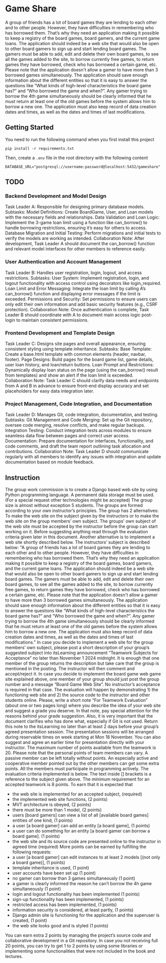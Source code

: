 # Game Share
A group of friends has a lot of board games they are lending to each other and to other people. However, they have difficulties in remembering who has borrowed them. That’s why they need an application making it possible to keep a registry of the board games, board gamers, and the current game loans. The application should indeed be a web site that would also be open to other board gamers to sign up and start lending board games. The gamers must be able to add, edit and delete their own board games, to see all the games added to the site, to borrow currently free games, to return games they have borrowed, check who has borrowed a certain game, etc. Please note that the application doesn't allow a gamer to have more than 3 borrowed games simultaneously. The application should save enough information about the different entities so that it is easy to answer the questions like “What kinds of high-level characteristics the board game has?” and “Who borrowed the game and when?”. Any gamer trying to borrow the 4th game simultaneously should be clearly informed that he must return at least one of the old games before the system allows him to borrow a new one. The application must also keep record of data creation dates and times, as well as the dates and times of last modifications.

## Getting Started
You need to run the following command when you first install this project
```shell
pip install -r requirements.txt
```
Then, create a `.env` file in the root directory with the following content
```shell
DATABASE_URL="postgresql://username:password@localhost:5432/gameshare"
```

## TODO

### ⁠Backend Development and Model Design
Task Leader A: Responsible for designing primary database models.
Subtasks:
Model Definitions: Create BoardGame, User, and Loan models with the necessary fields and relationships.
Data Validation and Loan Logic: Implement the 3-game loan limit using a function like can_borrow() to handle borrowing restrictions, ensuring it’s easy for others to access.
Database Migration and Initial Testing: Perform migrations and initial tests to verify the models are working as intended.
Collaboration Note: After development, Task Leader A should document the can_borrow() function and relevant model interfaces for other members to reference easily.

### ⁠⁠User Authentication and Account Management
Task Leader B: Handles user registration, login, logout, and access restrictions.
Subtasks:
User System: Implement registration, login, and logout functionality with access control using decorators like login_required.
Loan Limit and Error Messaging: Integrate the loan limit by calling A’s can_borrow() function and displaying error messages if the limit is exceeded.
Permissions and Security: Set permissions to ensure users can only edit their own information and add basic security features (e.g., CSRF protection).
Collaboration Note: Once authentication is complete, Task Leader B should coordinate with A to document main access logic post-login to maintain consistent permissions.

### ⁠Frontend Development and Template Design
Task Leader C: Designs site pages and overall appearance, ensuring consistent styling using template inheritance.
Subtasks:
Base Template: Create a base.html template with common elements (header, navbar, footer).
Page Designs: Build pages for the board game list, game details, user loan history, and loan/return buttons.
Loan Prompt and Restrictions: Dynamically display loan status on the page (using the can_borrow() result from templates) and show an alert if the loan limit is exceeded.
Collaboration Note: Task Leader C should clarify data needs and endpoints from A and B in advance to ensure front-end display accuracy and set placeholders for easy data integration later.

### Project Management, Code Integration, and Documentation
Task Leader D: Manages Git, code integration, documentation, and testing.
Subtasks:
Git Management and Code Merging: Set up the Git repository, oversee code merging, resolve conflicts, and make regular backups.
Integration Testing: Conduct integration tests across modules to ensure seamless data flow between pages and correct user access.
Documentation: Prepare documentation for interfaces, functionality, and code comments, and draft the team report outlining task allocation and contributions.
Collaboration Note: Task Leader D should communicate regularly with all members to identify any issues with integration and update documentation based on module feedback.


## Instruction
The group work commission is to create a Django based web site by using Python programming language. A permanent data storage must be used. (For a special request other technologies might be accepted)
The group size is almost without exception 5 students. The groups are formed according to your own instructor’s principles.
The group has 2 alternatives: To make the web site on the subject given by the instructors or to make the web site on the group members’ own subject. 
The groups’ own subject of the web site must be accepted by the instructor before the group can start working on it. Before suggesting anything read through the evaluation criteria given later in this document. Another alternative is to implement a web site shortly described below. 
The instructors’ subject is described below:
"A group of friends has a lot of board games they are lending to each other and to other people. However, they have difficulties in remembering who has borrowed them. That’s why they need an application making it possible to keep a registry of the board games, board gamers, and the current game loans. The application should indeed be a web site that would also be open to other board gamers to sign up and start lending board games. The gamers must be able to add, edit and delete their own board games, to see all the games added to the site, to borrow currently free games, to return games they have borrowed, check who has borrowed a certain game, etc. Please note that the application doesn't allow a gamer to have more than 3 borrowed games simultaneously. The application should save enough information about the different entities so that it is easy to answer the questions like “What kinds of high-level characteristics the board game has?” and “Who borrowed the game and when?”. Any gamer trying to borrow the 4th game simultaneously should be clearly informed that he must return at least one of the old games before the system allows him to borrow a new one. The application must also keep record of data creation dates and times, as well as the dates and times of last modifications."
In case you decide to implement a web site for the group members’ own subject, please post a short description of your group’s suggested subject into itsLearning announcement “Teamwork Subjects for Acceptance” no later than November 1 2024 midnight. It is enough that one member of the group returns the description but take care that the group is mentioned in the posting. The instructor will then comment and accept/reject it. In case you decide to implement the board game web game site explained above, one member of your group should just post the group number and a message “Board Game Web Site”. No instructor’s acceptance is required in that case.
The evaluation will happen by demonstrating 1) the functioning web site and 2) the source code to the instructor and other students online. Please, write a short note “For Teamwork Evaluation” (about one or two pages long) where you describe the idea of your web site and suggest a grade you deserve. In that note, pay special attention for the reasons behind your grade suggestion. Also, it is very important that the document clarifies who has done what, especially if Git is not used. Return this note to the itsLearning no later than at least 2 days before your group’s agreed presentation session.
The presentation sessions will be arranged during reservable times on week starting at Mon 18 November. You can also suggest and agree an earlier time for presentation directly with your instructor. 
The maximum number of points available from the teamwork is 20.
Please note that the personal points of team members can vary. A passive member can be left totally without points. An especially active and cooperative member pointed out by the other members can get some extra points. All the members must participate in programming actively.
The evaluation criteria implemented is below. The text inside [] brackets is a reference to the subject given above.
The minimum requirement for an accepted teamwork is 8 points. To earn that it is expected that
-	the web site is implemented for an accepted subject, (required)
-	the implemented web site functions, (2 points)
-	MVT architecture is obeyed, (2 points)
-	there must be more than 1 model, (2 points)
-	users [board gamers] can view a list of all [available board games] entities of one kind, (1 points)
-	a user [a board gamer] can add an entity [a board game], (1 points)
-	a user can do something for an entity [a board gamer can borrow a board game]. (1 points)
-	the web site and its source code are presented online to the instructor in agreed time (required)
More points can be earned by fulfilling the following requests:
-	a user [a board gamer] can edit instances to at least 2 models [(not only a board game)], (1 points)
-	template inheritance is used, (1 point)
-	user accounts have been set up (1 point)
-	no gamer can borrow than 3 games simultaneously (1 point)
-	a gamer is clearly informed the reason he can’t borrow the 4h game simultaneously  (1 point)
-	login and logout functionality has been implemented (1 points)
-	sign-up functionality has been implemented, (1 points)
-	restricted access has been implemented, (1 points)
-	information security is considered, at least partly, (1 points)
-	Django admin site is functioning for the application and the superuser is created, (1 point)
-	the web site looks good and is styled (1 points)

You can earn extra 2 points by managing the project’s source code and collaborative development in a Git repository.
In case you not receiving full 20 points, you can try to get 1 to 2 points by using some libraries or implementing some functionalities that were not included in the book and lectures.